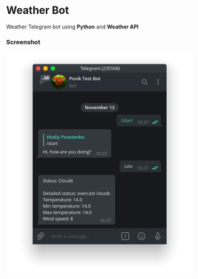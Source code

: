 # Weather Bot
Weather Telegram bot using **Python** and **Weather API**

### Screenshot
![weather-bot](screenshots/screenshot.png)
